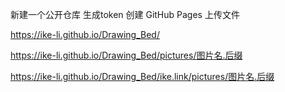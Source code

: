 新建一个公开仓库
生成token
创建 GitHub Pages
上传文件

https://ike-li.github.io/Drawing_Bed/

https://ike-li.github.io/Drawing_Bed/pictures/图片名.后缀

https://ike-li.github.io/Drawing_Bed/ike.link/pictures/图片名.后缀
